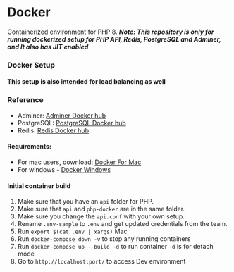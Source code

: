 # Docker

Containerized environment for PHP 8.
**_Note: This repository is only for running dockerized setup for PHP API, Redis, PostgreSQL and Adminer,  and It also has JIT enabled_**

### Docker Setup

#### This setup is also intended for load balancing as well

### Reference
- Adminer: [Adminer Docker hub](https://hub.docker.com/_/adminer)
- PostgreSQL: [PostgreSQL Docker hub](https://hub.docker.com/_/postgres)
- Redis: [Redis Docker hub](https://hub.docker.com/_/redis)

#### Requirements:

- For mac users, download: [Docker For Mac](https://docs.docker.com/docker-for-mac/install/)
- For windows - [Docker Windows](https://www.docker.com/products/docker-desktop)

#### Initial container build

1. Make sure that you have an `api` folder for PHP.
2. Make sure that `api` and `php-docker` are in the same folder.
3. Make sure you change the `api.conf` with your own setup.
4. Rename `.env-sample` to `.env` and get updated credentials from the team.
5. Run `export $(cat .env | xargs)` Mac
6. Run `docker-compose down -v` to stop any running containers
7. Run `docker-compose up --build -d` to run container `-d` is for detach mode
8. Go to `http://localhost:port/` to access Dev environment